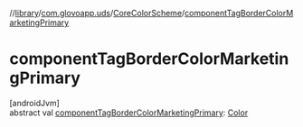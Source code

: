 //[library](../../../index.md)/[com.glovoapp.uds](../index.md)/[CoreColorScheme](index.md)/[componentTagBorderColorMarketingPrimary](component-tag-border-color-marketing-primary.md)

# componentTagBorderColorMarketingPrimary

[androidJvm]\
abstract val [componentTagBorderColorMarketingPrimary](component-tag-border-color-marketing-primary.md): [Color](https://developer.android.com/reference/kotlin/androidx/compose/ui/graphics/Color.html)
